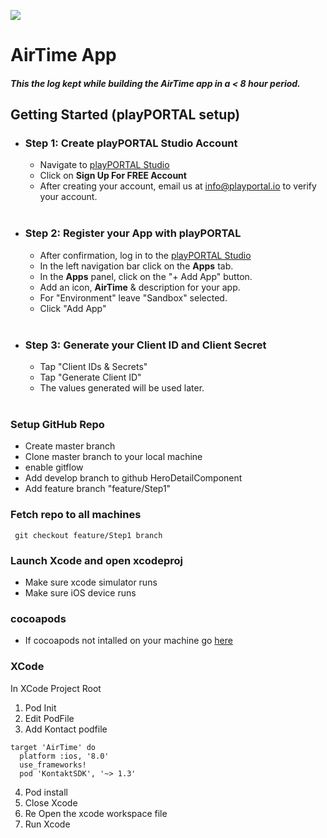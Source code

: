 ![](./readmeAssets/studio.png)
# <b> AirTime App</b></br>
##### This the log kept while building the AirTime app in a < 8 hour period.


## Getting Started (playPORTAL setup)

* ### <b>Step 1:</b> Create playPORTAL Studio Account

	* Navigate to [playPORTAL Studio](https://studio.playportal.io)
	* Click on <b>Sign Up For FREE Account</b>
	* After creating your account, email us at [info@playportal.io](mailto:info@playportal.io?subject=Developer%20Sandbox%20Access%20Request) to verify your account.
  </br>

* ### <b>Step 2:</b> Register your App with playPORTAL

	* After confirmation, log in to the [playPORTAL Studio](https://studio.playportal.io)
	* In the left navigation bar click on the <b>Apps</b> tab.
	* In the <b>Apps</b> panel, click on the "+ Add App" button.
	* Add an icon, <b>AirTime</b> & description for your app.
	* For "Environment" leave "Sandbox" selected.
	* Click "Add App"
  </br>

* ### <b>Step 3:</b> Generate your Client ID and Client Secret

	* Tap "Client IDs & Secrets"
	* Tap "Generate Client ID"
	* The values generated will be used later.
  </br>





### Setup GitHub Repo
* Create master branch
* Clone master branch to your local machine
* enable gitflow
* Add develop branch to github HeroDetailComponent
* Add feature branch "feature/Step1"

### Fetch repo to all machines
```
 git checkout feature/Step1 branch
```
### Launch Xcode and open xcodeproj
* Make sure xcode simulator runs
* Make sure iOS device runs

### cocoapods
* If cocoapods not intalled on your machine go [here](https://cocoapods.org/)

### XCode

In XCode Project Root
1. Pod Init
2. Edit PodFile
3. Add Kontact podfile
```
target 'AirTime' do
  platform :ios, '8.0'
  use_frameworks!
  pod 'KontaktSDK', '~> 1.3'
```
4. Pod install
5. Close Xcode
4. Re Open the xcode workspace file
5. Run Xcode





